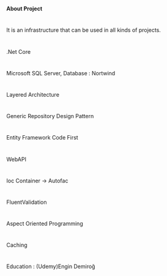 
#
**About Project** 
#
It is an infrastructure that can be used in all kinds of projects.
#
.Net Core
#
Microsoft SQL Server,  Database : Nortwind 
#
Layered Architecture
#
Generic Repository Design Pattern
# 
Entity Framework Code First
#
WebAPI
#
Ioc Container -> Autofac
#
FluentValidation
#
Aspect Oriented Programming
#
Caching
#
Education :  (Udemy)Engin Demiroğ 


